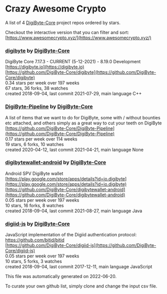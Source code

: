 # Crazy Awesome Crypto
A list of 4 [DigiByte-Core](https://github.com/DigiByte-Core) project repos ordered by stars.  

Checkout the interactive version that you can filter and sort: 
[https://www.awesomecrypto.xyz/](https://www.awesomecrypto.xyz/)  


### [digibyte](https://github.com/DigiByte-Core/digibyte) by [DigiByte-Core](https://github.com/DigiByte-Core)  
DigiByte Core 7.17.3 - CURRENT (5-12-2021) - 8.19.0 Development  
[https://digibyte.io](https://digibyte.io)  
[https://github.com/DigiByte-Core/digibyte](https://github.com/DigiByte-Core/digibyte)  
0.34 stars per week over 197 weeks  
67 stars, 36 forks, 38 watches  
created 2018-09-04, last commit 2021-07-29, main language C++  


### [DigiByte-Pipeline](https://github.com/DigiByte-Core/DigiByte-Pipeline) by [DigiByte-Core](https://github.com/DigiByte-Core)  
A list of items that we want to do for DigiByte, some with / without bounties etc attached, and others simply as a great way to cut your teeth on DigiByte  
[https://github.com/DigiByte-Core/DigiByte-Pipeline](https://github.com/DigiByte-Core/DigiByte-Pipeline)  
0.17 stars per week over 114 weeks  
19 stars, 6 forks, 10 watches  
created 2020-04-12, last commit 2021-04-21, main language None  


### [digibytewallet-android](https://github.com/DigiByte-Core/digibytewallet-android) by [DigiByte-Core](https://github.com/DigiByte-Core)  
Android SPV DigiByte wallet  
[https://play.google.com/store/apps/details?id=io.digibyte](https://play.google.com/store/apps/details?id=io.digibyte)  
[https://github.com/DigiByte-Core/digibytewallet-android](https://github.com/DigiByte-Core/digibytewallet-android)  
0.05 stars per week over 197 weeks  
10 stars, 16 forks, 8 watches  
created 2018-09-04, last commit 2021-08-27, main language Java  


### [digiid-js](https://github.com/DigiByte-Core/digiid-js) by [DigiByte-Core](https://github.com/DigiByte-Core)  
JavaScript implementation of the Digiid authentication protocol: https://github.com/bitid/bitid  
[https://github.com/DigiByte-Core/digiid-js](https://github.com/DigiByte-Core/digiid-js)  
0.05 stars per week over 197 weeks  
10 stars, 5 forks, 3 watches  
created 2018-09-04, last commit 2017-12-11, main language JavaScript  


This file was automatically generated on 2022-06-20.  

To curate your own github list, simply clone and change the input csv file.  
